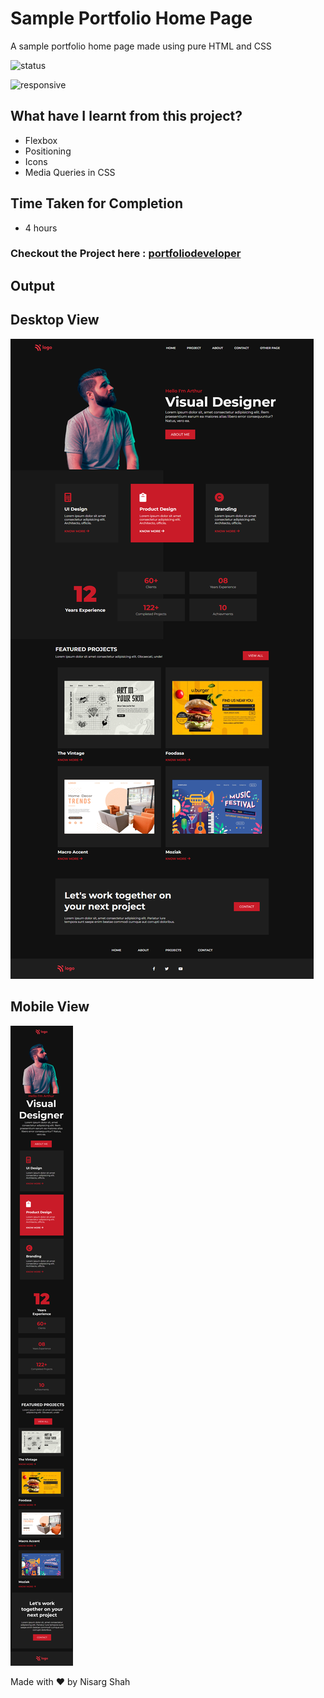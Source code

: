 # Sample Portfolio Home Page
A sample portfolio home page made using pure HTML and CSS

![status](https://img.shields.io/badge/status-ongoing-green)

![responsive](https://img.shields.io/badge/responsive-true-blue)

## What have I learnt from this project?
- Flexbox
- Positioning
- Icons
- Media Queries in CSS

## Time Taken for Completion
- 4 hours

### Checkout the Project here : [portfoliodeveloper](https://portfoliodeveloper.netlify.app/)

## Output

## Desktop View
![output](output.png)

## Mobile View
![mobile](mobile.png)

Made with ❤️ by Nisarg Shah


